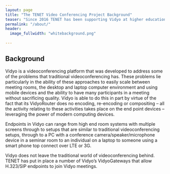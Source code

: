 ```yaml
---
layout: page
title: "The TENET Video Conferencing Project Background"
teaser: "Since 2016 TENET has been supporting Vidyo at higher education and research institutes in South Africa."
permalink: "/about/"
header:
  image_fullwidth: "whitebackground.png"
   
---
```


## Background

Vidyo is a videoconferencing platform that was developed to address some of the problems that traditional videoconferencing has. These problems lie particularly in the ability of these approaches to easily scale between meeting rooms, the desktop and laptop computer environment and using mobile devices and the ability to have many participants in a meeting without sacrificing quality. Vidyo is able to do this in part by virtue of the fact that its VidyoRouter does no encoding, re-encoding or compositing – all the activity relating to these activities takes place on the end point devices – leveraging the power of modern computing devices.

Endpoints in Vidyo can range from high end room systems with multiple screens through to setups that are similar to traditional videoconferencing setups, through to a PC with a conference camera/speaker/microphone device in a seminar room to an individual on a laptop to someone using a smart phone top connect over LTE or 3G.

Vidyo does not leave the traditional world of videoconferencing behind. TENET has put in place a number of Vidyo’s VidyoGateways that allow H.323/SIP endpoints to join Vidyo meetings.
